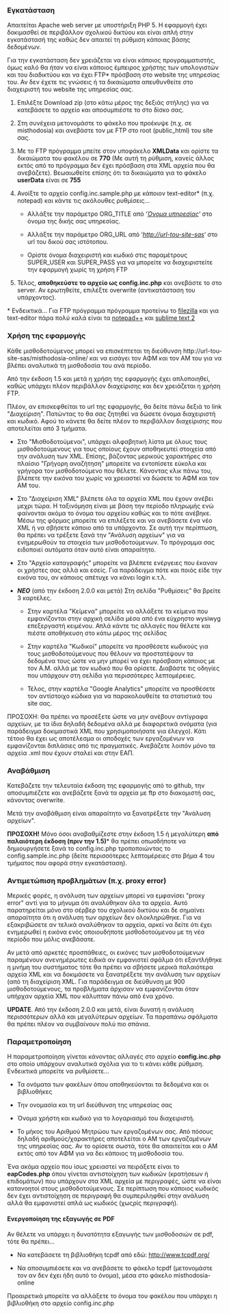 ### Εγκατάσταση

Aπαιτείται Apache web server με υποστήριξη PHP 5. Η εφαρμογή έχει
δοκιμασθεί σε περιβάλλον σχολικού δικτύου και είναι απλή στην
εγκατάστασή της καθώς δεν απαιτεί τη ρύθμιση κάποιας βάσης δεδομένων.

Για την εγκατάσταση δεν χρειάζεται να είναι κάποιος προγραμματιστής,
όμως καλό θα ήταν να είναι κάποιος έμπειρος χρήστης των υπολογιστών και
του διαδικτύου και να έχει FTP\* πρόσβαση στο website της υπηρεσίας του.
Αν δεν έχετε τις γνώσεις ή τα δικαιώματα απευθυνθείτε στο διαχειριστή
του website της υπηρεσίας σας.

1.  Επιλέξτε Download zip (στο κάτω μέρος της δεξιάς στήλης) για να κατεβάσετε το αρχείο και
    αποσυμπιέστε το στο δίσκο σας.
2.  Στη συνέχεια μετονομάστε το φάκελο που προέκυψε (π.χ. σε misthodosia) και ανεβάστε τον 
    με FTP στο root (public_html) του site σας.
3.  Με το FTP πρόγραμμα μπείτε στον υποφάκελο **XMLData** και ορίστε τα
    δικαιώματα του φακέλου σε **770** (Με αυτή τη ρύθμιση, κανείς άλλος
    εκτός από το πρόγραμμα δεν έχει πρόσβαση στα XML αρχεία που θα
    ανεβάζετε). Βεωαιωθείτε επίσης ότι τα δικαιώματα για το φάκελο **userData** είναι σε 
    **755**
4.  Ανοίξτε το αρχείο config.inc.sample.php με κάποιον text-editor\* (π.χ.
    notepad) και κάντε τις ακόλουθες ρυθμίσεις…

    - Αλλάξτε την παράμετρο
    ORG_TITLE από ‘<span style="text-decoration: underline;">*Όνομα
    υπηρεσίας*</span>‘ στο όνομα της δικής σας υπηρεσίας.
  
    - Αλλάξτε την παράμετρο ORG_URL από
    ‘<span style="text-decoration: underline;">*http://url-tou-site-sas*</span>‘
    στο url του δικού σας ιστότοπου.   

    - Ορίστε όνομα διαχειριστή και κωδικό στις παραμέτρους SUPER_USER και SUPER_PASS
    για να μπορείτε να διαχειριστείτε την εφαρμογή χωρίς τη χρήση FTP

5.  Τέλος, **αποθηκεύστε το αρχείο ως config.inc.php** και ανεβάστε το στο server. Αν ερωτηθείτε,
    επιλέξτε overwrite (αντικατάσταση του υπάρχοντος).

\* Ενδεικτικά… Για FTP πρόγραμμα πρόγραμμα προτείνω το [filezilla](http://filezilla-project.org/) και
για text-editor πάρα πολύ καλά είναι τα [notepad++](http://notepad-plus-plus.org/) και [sublime text
2](http://www.sublimetext.com/2)

### Χρήση της εφαρμογής

Κάθε μισθοδοτούμενος μπορεί να επισκέπτεται τη διεύθυνση
http://url-tou-site-sas/misthodosia-online/ και να εισάγει τον ΑΦΜ και
τον ΑΜ του για να βλέπει αναλυτικά τη μισθοδοσία του ανά περίοδο.

Από την έκδοση 1.5 και μετά η χρήση της εφαρμογής έχει απλοποιηθεί, καθώς υπάρχει πλέον
περιβάλλον διαχείρισης και δεν χρειάζεται η χρήση FTP.

Πλέον, αν επισκεφθείται το url της εφαρμογής, θα δείτε πάνω δεξιά το link "Διαχείριση".
Πατώντας το θα σας ζητηθεί να δώσετε όνομα διαχειριστή και κωδικό. Αφού το κάνετε θα δείτε
πλέον το περιβάλλον διαχείρισης που αποτελείται από 3 τμήματα.

- Στο "Μισθοδοτούμενοι", υπάρχει αλφαβητική λίστα με όλους τους μισθοδοτούμενους για τους οποίους
έχουν αποθηκευτεί στοιχεία από την ανάλυση των XML. Επίσης, βάζοντας μερικούς χαρακτήρες στο πλαίσιο
"Γρήγορη αναζήτηση" μπορείτε να εντοπίσετε εύκολα και γρήγορα τον μισθοδοτούμενο που θέλετε. Κάνοντας
κλικ πάνω του, βλέπετε την εικόνα του χωρίς να χρειαστεί να δώσετε το ΑΦΜ και τον ΑΜ του.

- Στο "Διαχείριση XML" βλέπετε όλα τα αρχεία XML που έχουν ανέβει μεχρι τώρα. Η ταξινόμηση είναι
με βάση την περίοδο πληρωμής ενώ φαίνονται ακόμα το όνομα του αρχείου καθώς και το πότε ανέβηκε.
Μέσω της φόρμας μπορείτε να επιλέξετε και να ανεβάσετε ένα νέο XML ή να σβήσετε κάποιο από τα υπάρχοντα.
Σε αυτή την περίπτωση, θα πρέπει να τρέξετε ξανά την "Ανάλυση αρχείων" για να ενημερωθούν τα στοιχεία των
μισθοδοτούμενων. Το πρόγραμμα σας ειδοποιεί αυτόματα όταν αυτό είναι απαραίτητο.

- Στο "Αρχείο καταγραφής" μπορείτε να βλέπετε ενέργειες που έκαναν οι χρήστες σας αλλά και εσείς.
Για παράδειγμα πότε και ποιός είδε την εικόνα του, αν κάποιος απέτυχε να κάνει login κ.τ.λ.

- ***ΝΕΟ*** (από την έκδοση 2.0.0 και μετά) Στη σελίδα "Ρυθμίσεις" θα βρείτε 3 καρτέλες.

    - Στην καρτέλα "Κείμενα" μπορείτε να αλλάξετε τα κείμενα που εμφανίζονται στην αρχική σελίδα μέσα
από ένα εύχρηστο wysiwyg επεξεργαστή κειμένου. Απλά κάντε τις αλλαγές που θέλετε και πιέστε αποθήκευση στο κάτω
μέρος της σελίδας

    - Στην καρτέλα "Κωδικοί" μπορείτε να προσθέσετε κωδικούς για τους μισθοδοτούμενους που θέλουν να προστατέψουν
τα δεδομένα τους ώστε να μην μπορεί να έχει πρόσβαση κάποιος με τον Α.Μ. αλλά με τον κωδικό που θα ορίσετε.
Διαβάστε τις οδηγίες που υπάρχουν στη σελίδα για περισσότερες λεπτομέρειες.

    - Τέλος, στην καρτέλα "Google Analytics" μπορείτε να προσθέσετε τον αντίστοιχο κώδικα για να παρακολουθείτε τα στατιστικά του site σας.

ΠΡΟΣΟΧΗ: Θα πρέπει να προσέξετε ώστε να μην ανέβουν αντίγραφα αρχείων,
με τα ίδια δηλαδή δεδομένα αλλά με διαφορετικά ονόματα (για παράδειγμα
δοκιμαστικά XML που χρησιμοποιήσατε για έλεγχο). Κάτι τέτοιο θα έχει ως
αποτέλεσμα οι αποδοχές των εργαζομένων να εμφανίζονται διπλάσιες από τις
πραγματικές. Ανεβάζετε λοιπόν μόνο τα αρχεία .xml που έχουν σταλεί και
στην ΕΑΠ.

### Αναβάθμιση

Κατεβάζετε την τελευταία έκδοση της εφαρμογής από το github, την αποσυμπιέζετε 
και ανεβάζετε ξανά τα αρχεία με ftp στο διακομιστή σας, κάνοντας overwrite.

Mετά την αναβάθμιση είναι απαραίτητο να ξανατρέξετε την "Ανάλυση αρχείων".

**ΠΡΟΣΟΧΗ!** Μόνο όσοι αναβαθμίζεστε στην έκδοση 1.5 ή μεγαλύτερη **από παλαιότερη έκδοση (πριν την 1.5)*** θα πρέπει οπωσδήποτε να δημιουργήσετε
ξανά το config.inc.php τροποποιώντας το config.sample.inc.php (δείτε περισσότερες λεπτομέρειες στο
βήμα 4 του τμήματος που αφορά στην εγκατάσταση).

### Αντιμετώπιση προβλημάτων (π.χ. proxy error)

Μερικές φορές, η ανάλυση των αρχείων μπορεί να εμφανίσει "proxy error" αντί για το μήνυμα ότι αναλύθηκαν όλα τα αρχεία. Αυτό παρατηρείται
μόνο στο σέρβερ του σχολικού δικτύου και δε σημαίνει απαραίτητα ότι η ανάλυση των αρχείων δεν ολοκληρώθηκε. Για να εξακριβώσετε αν τελικά
αναλύθηκαν τα αρχεία, αρκεί να δείτε ότι έχει ενημερωθεί η εικόνα ενός οποιουδήποτε μισθοδοτούμενου με τη νέα περίοδο που μόλις ανεβάσατε.

Αν μετά από αρκετές προσπάθειες, οι εικόνες των μισθοδοτούμενων παραμένουν ανενημέρωτες ειδικά αν εμφανιστεί σφάλμα ότι εξαντλήθηκε η μνήμη του συστήματος τότε θα πρέπει να σβήσετε μερικά παλαιότερα αρχεία XML και να δοκιμάσετε να ξανατρέξετε την ανάλυση των αρχείων (από τη διαχείριση XML.
Για παράδειγμα σε διεύθυνση με 900 μισθοδοτούμενους, τα προβλήματα άρχισαν να εμφανίζονται όταν υπήρχαν αρχεία XML που κάλυπταν πάνω από ένα χρόνο.

**UPDATE**. Από την έκδοση 2.0.0 και μετά, είναι δυνατή η ανάλυση περισσότερων αλλά και μεγαλύτερων αρχείων. Τα παραπάνω σφάλματα θα πρέπει πλέον
να συμβαίνουν πολύ πιο σπάνια.

### Παραμετροποίηση

Η παραμετροποίηση γίνεται κάνοντας αλλαγές στο αρχείο **config.inc.php**
στο οποίο υπάρχουν αναλυτικά σχόλια για το τι κάνει κάθε ρύθμιση.
Ενδεικτικά μπορείτε να ρυθμίσετε…

- Τα ονόματα των φακέλων όπου αποθηκεύονται τα δεδομένα και οι
βιβλιοθήκες

- Την ονομασία και τη url διεύθυνση της υπηρεσίας σας

- Όνομα χρήστη και κωδικό για το λογαριασμό του διαχειριστή.

- Το μήκος του Αριθμού Μητρώου των εργαζομένων σας. Από πόσους δηλαδή
αριθμούς/χαρακτήρες αποτελείται ο ΑΜ των εργαζομένων της υπηρεσίας σας.
Αν το ορίσετε σωστά, τότε θα απαιτείται και ο ΑΜ εκτός από τον ΑΦΜ για
να δει κάποιος τη μισθοδοσία του.

Ένα ακόμα αρχείο που ίσως χρειαστεί να πειράξετε είναι το
**eapCodes.php** όπου γίνεται αντιστοίχηση των κωδικών (κρατήσεων ή
επιδομάτων) που υπάρχουν στα XML αρχεία με περιγραφές, ώστε να είναι
κατανοητοί στους μισθοδοτούμενους. Σε περίπτωση που κάποιος κωδικός δεν
έχει αντιστοίχηση σε περιγραφή θα συμπεριληφθεί στην ανάλυση αλλά θα
εμφανιστεί απλά ως κωδικός (χωςρίς περιγραφή).

#### Ενεργοποίηση της εξαγωγής σε PDF

Αν θέλετε να υπάρχει η δυνατότητα εξαγωγής των μισθοδοσιών σε pdf, τότε
θα πρέπει…

- Να κατεβάσετε τη βιβλιοθήκη tcpdf από εδώ: http://www.tcpdf.org/

- Να αποσυμπιέσετε και να ανεβάσετε το φάκελο tcpdf (μετονομάστε τον αν
δεν έχει ήδη αυτό το όνομα), μέσα στο φάκελο misthodosia-online

Προαιρετικά μπορείτε να αλλάξετε το όνομα του φακέλου που υπάρχει η
βιβλιοθήκη στο αρχείο config.inc.php